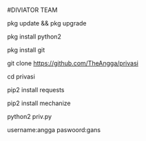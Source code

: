 #DIVIATOR TEAM

pkg update && pkg upgrade

pkg install python2

pkg install git

git clone https://github.com/TheAngga/privasi

cd privasi

pip2 install requests

pip2 install mechanize

python2 priv.py

username:angga
paswoord:gans
